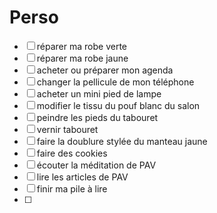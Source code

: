 
# Perso

- [ ] réparer ma robe verte
- [ ] réparer ma robe jaune
- [ ] acheter ou préparer mon agenda
- [ ] changer la pellicule de mon téléphone
- [ ] acheter un mini pied de lampe
- [ ] modifier le tissu du pouf blanc du salon
- [ ] peindre les pieds du tabouret
- [ ] vernir tabouret
- [ ] faire la doublure stylée du manteau jaune
- [ ] faire des cookies
- [ ] écouter la méditation de PAV
- [ ] lire les articles de PAV
- [ ] finir ma pile à lire
- [ ] 
